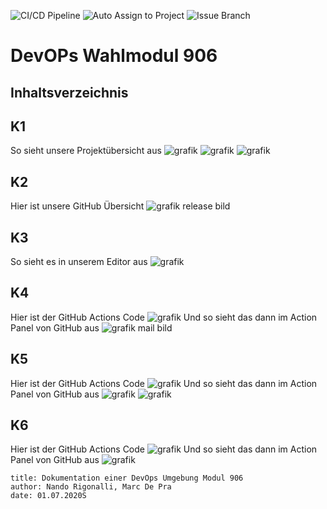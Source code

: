 ![CI/CD Pipeline](https://github.com/tolino978/modul906/workflows/CI/CD%20Pipeline/badge.svg)
![Auto Assign to Project](https://github.com/tolino978/modul906/workflows/Auto%20Assign%20to%20Project/badge.svg)
![Issue Branch](https://github.com/tolino978/modul906/workflows/Issue%20Branch/badge.svg)

# DevOPs Wahlmodul 906

## Inhaltsverzeichnis

## K1
So sieht unsere Projektübersicht aus
![grafik](https://user-images.githubusercontent.com/45803151/86917271-16e0bf80-c125-11ea-89f9-7b5c4d9133b0.png)
![grafik](https://user-images.githubusercontent.com/45803151/86917394-514a5c80-c125-11ea-940e-37b8dc714b6e.png)
![grafik](https://user-images.githubusercontent.com/45803151/86917545-82c32800-c125-11ea-91bb-be6c12021078.png)


## K2
Hier ist unsere GitHub Übersicht
![grafik](https://user-images.githubusercontent.com/45803151/86917310-28c26280-c125-11ea-9568-53cccc33c18f.png)
release bild
## K3
So sieht es in unserem Editor aus
![grafik](https://user-images.githubusercontent.com/45803151/86918667-485a8a80-c127-11ea-9dc5-f367516813c7.png)
## K4
Hier ist der GitHub Actions Code
![grafik](https://user-images.githubusercontent.com/45803151/86917419-57403d80-c125-11ea-9ae6-9f21bf24cf4b.png)
Und so sieht das dann im Action Panel von GitHub aus
![grafik](https://user-images.githubusercontent.com/45803151/86917329-31b33400-c125-11ea-99d7-d8ff69e1df21.png)
mail bild
## K5
Hier ist der GitHub Actions Code
![grafik](https://user-images.githubusercontent.com/45803151/86917445-5effe200-c125-11ea-831d-7dbd7f89da7e.png)
Und so sieht das dann im Action Panel von GitHub aus
![grafik](https://user-images.githubusercontent.com/45803151/86917468-6626f000-c125-11ea-842f-36b01307d603.png)
![grafik](https://user-images.githubusercontent.com/45803151/86917496-6cb56780-c125-11ea-9344-fe47b492484a.png)

## K6
Hier ist der GitHub Actions Code
![grafik](https://user-images.githubusercontent.com/45803151/86917345-3b3c9c00-c125-11ea-9ab5-18df8f936626.png)
Und so sieht das dann im Action Panel von GitHub aus
![grafik](https://user-images.githubusercontent.com/45803151/86917517-75a63900-c125-11ea-875f-d4cc5dda3197.png)

```
title: Dokumentation einer DevOps Umgebung Modul 906
author: Nando Rigonalli, Marc De Pra
date: 01.07.2020S
```



